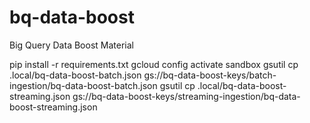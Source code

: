 # bq-data-boost
Big Query Data Boost Material

pip install -r requirements.txt
gcloud config activate sandbox
gsutil cp .local/bq-data-boost-batch.json gs://bq-data-boost-keys/batch-ingestion/bq-data-boost-batch.json
gsutil cp .local/bq-data-boost-streaming.json gs://bq-data-boost-keys/streaming-ingestion/bq-data-boost-streaming.json

